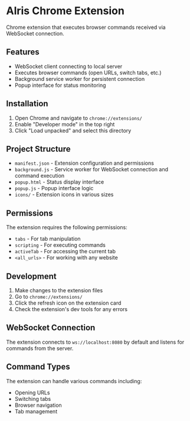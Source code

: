 # Alris Chrome Extension

Chrome extension that executes browser commands received via WebSocket connection.

## Features

- WebSocket client connecting to local server
- Executes browser commands (open URLs, switch tabs, etc.)
- Background service worker for persistent connection
- Popup interface for status monitoring

## Installation

1. Open Chrome and navigate to `chrome://extensions/`
2. Enable "Developer mode" in the top right
3. Click "Load unpacked" and select this directory

## Project Structure

- `manifest.json` - Extension configuration and permissions
- `background.js` - Service worker for WebSocket connection and command execution
- `popup.html` - Status display interface
- `popup.js` - Popup interface logic
- `icons/` - Extension icons in various sizes

## Permissions

The extension requires the following permissions:

- `tabs` - For tab manipulation
- `scripting` - For executing commands
- `activeTab` - For accessing the current tab
- `<all_urls>` - For working with any website

## Development

1. Make changes to the extension files
2. Go to `chrome://extensions/`
3. Click the refresh icon on the extension card
4. Check the extension's dev tools for any errors

## WebSocket Connection

The extension connects to `ws://localhost:8080` by default and listens for commands from the server.

## Command Types

The extension can handle various commands including:

- Opening URLs
- Switching tabs
- Browser navigation
- Tab management
